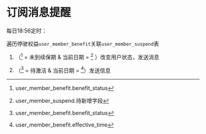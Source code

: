 # 订阅消息提醒

每日18:56定时：

遍历停驶权益`user_member_benefit`关联`user_member_suspend`表

1. （[^状态] = 未到续保期 & 当前日期 = [^可续保开始日期] ）改变用户状态，发送消息

2. （[^状态] = 待激活 & 当前日期 = [^起保日期]）发送信息

[^状态]: user_member_benefit.benefit_status
[^可续保开始日期]: user_member_suspend.待新增字段
[^起保日期]: user_member_benefit.effective_time

